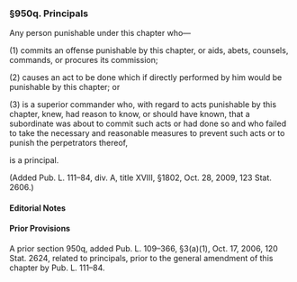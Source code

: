 ### §950q. Principals ###

Any person punishable under this chapter who—

(1) commits an offense punishable by this chapter, or aids, abets, counsels, commands, or procures its commission;

(2) causes an act to be done which if directly performed by him would be punishable by this chapter; or

(3) is a superior commander who, with regard to acts punishable by this chapter, knew, had reason to know, or should have known, that a subordinate was about to commit such acts or had done so and who failed to take the necessary and reasonable measures to prevent such acts or to punish the perpetrators thereof,

is a principal.

(Added Pub. L. 111–84, div. A, title XVIII, §1802, Oct. 28, 2009, 123 Stat. 2606.)

#### **Editorial Notes** ####

#### Prior Provisions ####

A prior section 950q, added Pub. L. 109–366, §3(a)(1), Oct. 17, 2006, 120 Stat. 2624, related to principals, prior to the general amendment of this chapter by Pub. L. 111–84.